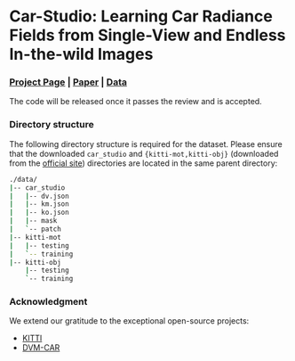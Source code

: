 # Car-Studio: Learning Car Radiance Fields from Single-View and Endless In-the-wild Images
### [Project Page](https://lty2226262.github.io/car-studio/)  | [Paper]() | [Data](https://hkustconnect-my.sharepoint.com/:f:/g/personal/tliubk_connect_ust_hk/EgrO_H2uqgxPik7rP7mR-wABpwznNnV8PbV6GQxCwtwtyA?e=CZJCbU)

The code will be released once it passes the review and is accepted.

### Directory structure
The following directory structure is required for the dataset. Please ensure that the downloaded `car_studio` and `{kitti-mot,kitti-obj}` (downloaded from the [official site](https://www.cvlibs.net/datasets/kitti/index.php)) directories are located in the same parent directory:

```bash
./data/
|-- car_studio
|   |-- dv.json
|   |-- km.json
|   |-- ko.json
|   |-- mask
|   `-- patch
|-- kitti-mot
|   |-- testing
|   `-- training
|-- kitti-obj
    |-- testing
    `-- training
```

### Acknowledgment

We extend our gratitude to the exceptional open-source projects:
- [KITTI](https://www.cvlibs.net/datasets/kitti/index.php)
- [DVM-CAR](https://deepvisualmarketing.github.io/)
